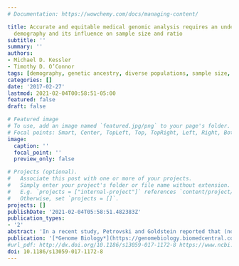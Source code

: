 ```yaml
---
# Documentation: https://wowchemy.com/docs/managing-content/

title: Accurate and equitable medical genomic analysis requires an understanding of
  demography and its influence on sample size and ratio
subtitle: ''
summary: ''
authors:
- Michael D. Kessler
- Timothy D. O’Connor
tags: [demography, genetic ancestry, diverse populations, sample size, singletons, rare variants]
categories: []
date: '2017-02-27'
lastmod: 2021-02-04T00:58:51-05:00
featured: false
draft: false

# Featured image
# To use, add an image named `featured.jpg/png` to your page's folder.
# Focal points: Smart, Center, TopLeft, Top, TopRight, Left, Right, BottomLeft, Bottom, BottomRight.
image:
  caption: ''
  focal_point: ''
  preview_only: false

# Projects (optional).
#   Associate this post with one or more of your projects.
#   Simply enter your project's folder or file name without extension.
#   E.g. `projects = ["internal-project"]` references `content/project/deep-learning/index.md`.
#   Otherwise, set `projects = []`.
projects: []
publishDate: '2021-02-04T05:58:51.482383Z'
publication_types:
- '2'
abstract: 'In a recent study, Petrovski and Goldstein reported that (non-Finnish) Europeans have significantly fewer nonsynonymous singletons in Online Mendelian Inheritance in Man (OMIM) disease genes compared with Africans, Latinos, South Asians, East Asians, and other unassigned non-Europeans. We use simulations of Exome Aggregation Consortium (ExAC) data to show that sample size and ratio interact to influence the number of these singletons identified in a cohort. These interactions are different across ancestries and can lead to the same number of identified singletons in both Europeans and non-Europeans without an equal number of samples. We conclude that there is a need to account for the ancestry-specific influence of demography on genomic architecture and rare variant analysis in order to address inequalities in medical genomic analysis.'
publication: '[*Genome Biology*](https://genomebiology.biomedcentral.com/articles/10.1186/s13059-017-1172-8)'
#url_pdf: http://dx.doi.org/10.1186/s13059-017-1172-8 https://www.ncbi.nlm.nih.gov/pmc/articles/PMC5330117/pdf/13059_2017_Article_1172.pdf
doi: 10.1186/s13059-017-1172-8
---
```

